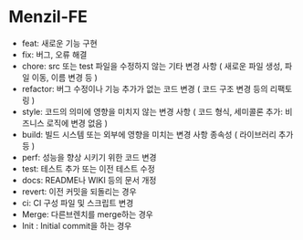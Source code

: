 # Menzil-FE

- feat:      새로운 기능 구현
- fix:       버그, 오류 해결
- chore:     src 또는 test 파일을 수정하지 않는 기타 변경 사항 ( 새로운 파일 생성, 파일 이동, 이름 변경 등 )
- refactor:  버그 수정이나 기능 추가가 없는 코드 변경 ( 코드 구조 변경 등의 리팩토링 )
- style:     코드의 의미에 영향을 미치지 않는 변경 사항 ( 코드 형식, 세미콜론 추가: 비즈니스 로직에 변경 없음 )
- build:    빌드 시스템 또는 외부에 영향을 미치는 변경 사항 종속성 ( 라이브러리 추가 등 )
- perf:      성능을 향상 시키기 위한 코드 변경
- test:      테스트 추가 또는 이전 테스트 수정
- docs:      README나 WIKI 등의 문서 개정
- revert:    이전 커밋을 되돌리는 경우
- ci:      CI 구성 파일 및 스크립트 변경
- Merge: 다른브렌치를 merge하는 경우
- Init : Initial commit을 하는 경우
